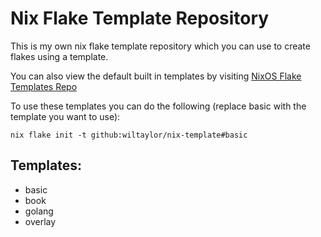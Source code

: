 # Nix Flake Template Repository
This is my own nix flake template repository which you can use to create flakes using a template.

You can also view the default built in templates by visiting [NixOS Flake Templates Repo](https://github.com/NixOS/templates)

To use these templates you can do the following (replace basic with the template you want to use):

```shell
nix flake init -t github:wiltaylor/nix-template#basic
```

## Templates:
- basic
- book
- golang
- overlay
